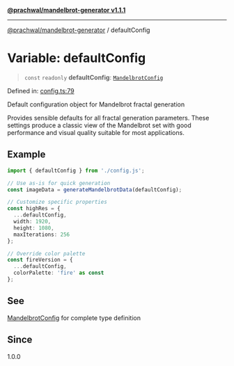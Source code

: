 [**@prachwal/mandelbrot-generator v1.1.1**](../README.md)

***

[@prachwal/mandelbrot-generator](../globals.md) / defaultConfig

# Variable: defaultConfig

> `const` `readonly` **defaultConfig**: [`MandelbrotConfig`](../interfaces/MandelbrotConfig.md)

Defined in: [config.ts:79](https://github.com/prachwal/mandelbrot-generator/blob/da157e1b866785501d38ccb7552859d4482dd1a8/src/config.ts#L79)

Default configuration object for Mandelbrot fractal generation

Provides sensible defaults for all fractal generation parameters.
These settings produce a classic view of the Mandelbrot set with good
performance and visual quality suitable for most applications.

## Example

```typescript
import { defaultConfig } from './config.js';

// Use as-is for quick generation
const imageData = generateMandelbrotData(defaultConfig);

// Customize specific properties
const highRes = {
  ...defaultConfig,
  width: 1920,
  height: 1080,
  maxIterations: 256
};

// Override color palette
const fireVersion = {
  ...defaultConfig,
  colorPalette: 'fire' as const
};
```

## See

[MandelbrotConfig](../interfaces/MandelbrotConfig.md) for complete type definition

## Since

1.0.0
